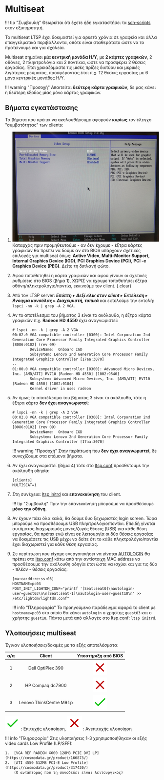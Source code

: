 # Multiseat

!!! tip "Συμβουλή"
    Θεωρείται ότι έχετε ήδη εγκαταστήσει τα
    [sch-scripts](../../ltsp/installation.md) στον εξυπηρετητή.

Το multiseat LTSP έχει δοκιμαστεί για αρκετά χρόνια σε γραφεία και άλλα
επαγγελματικά περιβάλλοντα, οπότε είναι σταθερότατο ώστε να το προτείνουμε και
για σχολεία.

Multiseat σημαίνει **μία κεντρική μονάδα Η/Υ**, με **2 κάρτες γραφικών**, 2
οθόνες, 2 πληκτρολόγια και 2 ποντίκια, ώστε να προσφέρει 2 θέσεις εργασίας.
Έτσι χρειαζόμαστε τις μισές πρίζες δικτύου και μερικές λιγότερες ρεύματος,
προσφέροντας έτσι π.χ. 12 θέσεις εργασίας με 6 μόνο κεντρικές μονάδες Η/Υ.

!!! warning "Προσοχή"
    Απαιτείται **δεύτερη κάρτα γραφικών**, δε μας κάνει η δεύτερη έξοδος μίας
    μόνο κάρτας γραφικών.

## Βήματα εγκατάστασης

Τα βήματα που πρέπει να ακολουθήσουμε αφορούν **κυρίως** τον έλεγχο
"συμβατότητας" των clients:

1.  [![](multiseat_bios.jpg)](multiseat_bios.jpg)
    Καταρχάς πριν προμηθευτούμε - αν δεν έχουμε - έξτρα κάρτες γραφικών θα
    πρέπει να δούμε αν στο BIOS υπάρχουν σχετικές επιλογές για multiseat όπως:
    **Active Video, Multi-Monitor Support, Internal Graphics Device (IGD), PCI
    Graphics Device (PCI), PCI -e Graphics Device (PEG)**. Δείτε τη διπλανή
    φώτο.

2.  Αφού τοποθετηθεί η κάρτα γραφικών και αφού γίνουν οι σχετικές ρυθμίσεις στο
    BIOS (βήμα 1), ΧΩΡΙΣ να έχουμε τοποθετήσει έξτρα
    οθόνη/πληκτρολόγιο/ποντίκι, εκκινούμε τον client.
    {.clear}

3.  Από τον LTSP server: ***Επόπτη*** ▸ ***Δεξί κλικ στον client*** ▸
    ***Εκτέλεση*** ▸ ***Άνοιγμα κονσόλας*** ▸ ***Διαχειριστή, τοπικά*** και
    εκτελούμε την εντολή: `lspci -nn -k | grep -A 2 VGA`.

4.  Αν το αποτέλεσμα του βήματος 3 είναι το ακόλουθο, η έξτρα κάρτα γραφικών
    π.χ. **Radeon HD 4550** έχει αναγνωριστεί:

    ```shell-session
    # lspci -nn -k | grep -A 2 VGA
    00:02.0 VGA compatible controller [0300]: Intel Corporation 2nd Generation Core Processor Family Integrated Graphics Controller [8086:0102] (rev 09)
            DeviceName:  Onboard IGD
            Subsystem: Lenovo 2nd Generation Core Processor Family Integrated Graphics Controller [17aa:3070]
    --
    01:00.0 VGA compatible controller [0300]: Advanced Micro Devices, Inc. [AMD/ATI] RV710 [Radeon HD 4550] [1002:9540]
            Subsystem: Advanced Micro Devices, Inc. [AMD/ATI] RV710 [Radeon HD 4550] [1002:0104]
            Kernel driver in use: radeon
    ```

5.  Αν όμως το αποτέλεσμα του βήματος 3 είναι το ακόλουθο, τότε η έξτρα κάρτα
    **δεν έχει αναγνωριστεί**:

    ```shell-session
    # lspci -nn -k | grep -A 2 VGA
    00:02.0 VGA compatible controller [0300]: Intel Corporation 2nd Generation Core Processor Family Integrated Graphics Controller [8086:0102] (rev 09)
            DeviceName:  Onboard IGD
            Subsystem: Lenovo 2nd Generation Core Processor Family Integrated Graphics Controller [17aa:3070]
    ```

    !!! warning "Προσοχή"
        Στην περίπτωση που **δεν έχει αναγνωριστεί**, δε συνεχίζουμε στα
        επόμενα βήματα.

6.  Αν έχει αναγνωριστεί (βήμα 4) τότε στο [ltsp.conf](../../ltsp/ltsp.conf.md)
    προσθέτουμε την ακόλουθη οδηγία:

    ```text title="ltsp.conf"
    [clients]
    MULTISEAT=1
    ```

7.  Στη συνέχεια: [ltsp initrd](../../ltsp/ltsp-commands.md#-ltsp-initrd) και
    **επανεκκίνηση** του client.

    !!! tip "Συμβουλή"
        Πριν την επανεκκίνηση μπορούμε να προσθέσουμε **μόνο την οθόνη**.

8.  Αν έχουν πάει όλα καλά, θα δούμε δυο ξεχωριστές login screen. Τώρα μπορούμε
    να προσθέσουμε USB πληκτρολόγιο/ποντίκι. Επειδή γίνεται αυτόματος
    διαχωρισμός μονές/ζυγές θέσεις (USB) για κάθε θέση εργασίας, θα πρέπει ενώ
    είναι σε λειτουργία οι δύο θέσεις εργασίας να δοκιμάσετε τις USB μέχρι να
    δείτε ότι το κάθε πληκτρολόγιο/ποντίκι έχει διαχωριστεί για κάθε θέση
    εργασίας.

9.  Σε περίπτωση που είχαμε ενεργοποιήσει να γίνεται
    [AUTOLOGIN](../../ltsp/dm.md#autologin) θα πρέπει στο
    [ltsp.conf](../../ltsp/ltsp.conf.md) κάτω από την αντίστοιχη MAC address να
    προσθέσουμε την ακόλουθη οδηγία έτσι ώστε να ισχύει και για τις
    δύο - πλέον - θέσεις εργασίας:

    ```text title="ltsp.conf"
    [ma:ca:dd:re:ss:03]
    HOSTNAME=pc03
    POST_INIT_LIGHTDM_CONF="printf '[Seat:seat0]\nautologin-user=guest03\n\n[Seat:seat-1]\nautologin-user=guest10\n' >> /etc/lightdm/lightdm.conf"
    ```

    !!! info "Πληροφορία"
        Το προηγούμενο παράδειγμα αφορά το client με `hostname=pc03` στο οποίο
        θα κάνει `autologin` o χρήστης `guest03` και ο χρήστης `guest10`. Πάντα
        μετά από αλλαγές στο ltsp.conf: `ltsp initrd`.

## Υλοποιήσεις multiseat

Έγιναν υλοποιήσεις/δοκιμές με τα εξής αποτελέσματα:

| α/α |          Client         | Υποστήριξη από BIOS |
|:---:|:-----------------------:|:-------------------:|
|  1  |    Dell OptiPlex 390    |       ![✖][✖]       |
|  2  |     HP Compaq dc7900    |       ![✖][✖]       |
|  3  | Lenovo ThinkCentre M91p |       ![✔][✔]       |

![✔][✔] : Επιτυχής υλοποίηση, ![✖][✖] : Ανεπιτυχής υλοποίηση

!!! info "Πληροφορία"
    Στις υλοποιήσεις 1-3 χρησιμοποιήθηκαν οι εξής video cards Low Profile (LP/SFF):

    1.  [VGA REF RADEON X600 128MB PCIE DVI LP](https://cosmodata.gr/product/166873/)
    2.  [ATI 4550 512MB PCI-E Low Profile](https://cosmodata.gr/product/317420/)
        (Ο αντάπτορας που τη συνοδεύει είναι λειτουργικός)

[link-reference-definitions]: https://github.github.com/gfm/#link-reference-definitions
[✔]: ../../images/v.svg
[✖]: ../../images/x.svg
